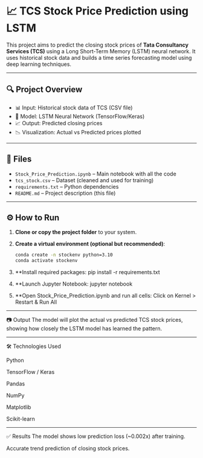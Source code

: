 # 📈 TCS Stock Price Prediction using LSTM

This project aims to predict the closing stock prices of **Tata Consultancy Services (TCS)** using a Long Short-Term Memory (LSTM) neural network. It uses historical stock data and builds a time series forecasting model using deep learning techniques.

---

## 🔍 Project Overview

- 📊 Input: Historical stock data of TCS (CSV file)
- 🧠 Model: LSTM Neural Network (TensorFlow/Keras)
- 📈 Output: Predicted closing prices
- 📉 Visualization: Actual vs Predicted prices plotted

---

## 📂 Files

- `Stock_Price_Prediction.ipynb` – Main notebook with all the code
- `tcs_stock.csv` – Dataset (cleaned and used for training)
- `requirements.txt` – Python dependencies
- `README.md` – Project description (this file)

---

## ⚙️ How to Run

1. **Clone or copy the project folder** to your system.

2. **Create a virtual environment (optional but recommended)**:
   ```bash
   conda create -n stockenv python=3.10
   conda activate stockenv
   
3. **Install required packages:
pip install -r requirements.txt

4. **Launch Jupyter Notebook:
jupyter notebook

5. **Open Stock_Price_Prediction.ipynb and run all cells:
   Click on Kernel > Restart & Run All
   
---
📷 Output
The model will plot the actual vs predicted TCS stock prices, showing how closely the LSTM model has learned the pattern.

---
🛠 Technologies Used

Python

TensorFlow / Keras

Pandas

NumPy

Matplotlib

Scikit-learn

---
✅ Results
The model shows low prediction loss (~0.002x) after training.

Accurate trend prediction of closing stock prices.



